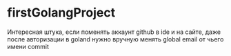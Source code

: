 # firstGolangProject
Интересная штука, если поменять аккаунт github в ide и на сайте, даже после авторизации в goland нужно вручную менять global email от чьего имени commit
